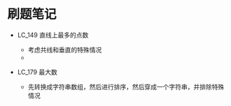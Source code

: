 # 刷题笔记





* LC_149 直线上最多的点数
    * 考虑共线和垂直的特殊情况
    * 

* LC_179 最大数
    * 先转换成字符串数组，然后进行排序，然后穿成一个字符串，并排除特殊情况
